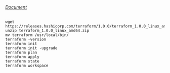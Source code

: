 ###### [Document](https://www.terraform.io/downloads.html)
```
wget https://releases.hashicorp.com/terraform/1.0.0/terraform_1.0.0_linux_amd64.zip
unzip terraform_1.0.0_linux_amd64.zip
mv terraform /usr/local/bin/
terraform -version
terraform init
terraform init -upgrade 
terraform plan
terraform apply
terraform state
terraform workspace
```
